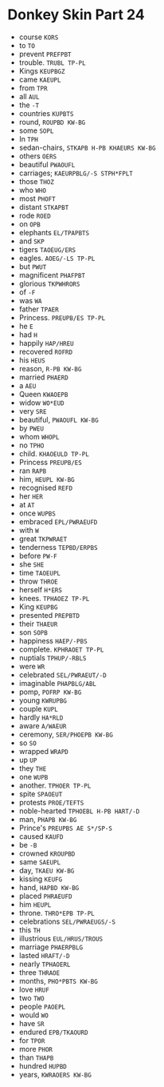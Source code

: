 # Donkey Skin Part 24

* course `KORS`
* to `TO`
* prevent `PREFPBT`
* trouble. `TRUBL TP-PL`
* Kings `KEUPBGZ`
* came `KAEUPL`
* from `TPR`
* all `AUL`
* the `-T`
* countries `KUPBTS`
* round, `ROUPBD KW-BG`
* some `SOPL`
* In `TPH`
* sedan-chairs, `STKAPB H-PB KHAEURS KW-BG`
* others `OERS`
* beautiful `PWAOUFL`
* carriages; `KAEURPBLG/-S STPH*FPLT`
* those `THOZ`
* who `WHO`
* most `PHOFT`
* distant `STKAPBT`
* rode `ROED`
* on `OPB`
* elephants `EL/TPAPBTS`
* and `SKP`
* tigers `TAOEUG/ERS`
* eagles. `AOEG/-LS TP-PL`
* but `PWUT`
* magnificent `PHAFPBT`
* glorious `TKPWHRORS`
* of `-F`
* was `WA`
* father `TPAER`
* Princess. `PREUPB/ES TP-PL`
* he `E`
* had `H`
* happily `HAP/HREU`
* recovered `ROFRD`
* his `HEUS`
* reason, `R-PB KW-BG`
* married `PHAERD`
* a `AEU`
* Queen `KWAOEPB`
* widow `WO*EUD`
* very `SRE`
* beautiful, `PWAOUFL KW-BG`
* by `PWEU`
* whom `WHOPL`
* no `TPHO`
* child. `KHAOEULD TP-PL`
* Princess `PREUPB/ES`
* ran `RAPB`
* him, `HEUPL KW-BG`
* recognised `REFD`
* her `HER`
* at `AT`
* once `WUPBS`
* embraced `EPL/PWRAEUFD`
* with `W`
* great `TKPWRAET`
* tenderness `TEPBD/ERPBS`
* before `PW-F`
* she `SHE`
* time `TAOEUPL`
* throw `THROE`
* herself `H*ERS`
* knees. `TPHAOEZ TP-PL`
* King `KEUPBG`
* presented `PREPBTD`
* their `THAEUR`
* son `SOPB`
* happiness `HAEP/-PBS`
* complete. `KPHRAOET TP-PL`
* nuptials `TPHUP/-RBLS`
* were `WR`
* celebrated `SEL/PWRAEUT/-D`
* imaginable `PHAPBLG/ABL`
* pomp, `POFRP KW-BG`
* young `KWRUPBG`
* couple `KUPL`
* hardly `HA*RLD`
* aware `A/WAEUR`
* ceremony, `SER/PHOEPB KW-BG`
* so `SO`
* wrapped `WRAPD`
* up `UP`
* they `THE`
* one `WUPB`
* another. `TPHOER TP-PL`
* spite `SPAOEUT`
* protests `PROE/TEFTS`
* noble-hearted `TPHOEBL H-PB HART/-D`
* man, `PHAPB KW-BG`
* Prince's `PREUPBS AE S*/SP-S`
* caused `KAUFD`
* be `-B`
* crowned `KROUPBD`
* same `SAEUPL`
* day, `TKAEU KW-BG`
* kissing `KEUFG`
* hand, `HAPBD KW-BG`
* placed `PHRAEUFD`
* him `HEUPL`
* throne. `THRO*EPB TP-PL`
* celebrations `SEL/PWRAEUGS/-S`
* this `TH`
* illustrious `EUL/HRUS/TROUS`
* marriage `PHAERPBLG`
* lasted `HRAFT/-D`
* nearly `TPHAOERL`
* three `THRAOE`
* months, `PHO*PBTS KW-BG`
* love `HRUF`
* two `TWO`
* people `PAOEPL`
* would `WO`
* have `SR`
* endured `EPB/TKAOURD`
* for `TPOR`
* more `PHOR`
* than `THAPB`
* hundred `HUPBD`
* years, `KWRAOERS KW-BG`
